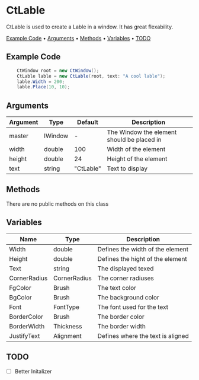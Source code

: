 # CtLable

CtLable is used to create a Lable in a window. It has great flexability.

<p align="left">
  <a href="#example-code">Example Code</a> •
  <a href="#arguments">Arguments</a> •
  <a href="#methods">Methods</a> •
  <a href="#variables">Variables</a> •
  <a href="#todo">TODO</a>
</p>

## Example Code

```csharp
    CtWindow root = new CtWindow();
    CtLable lable = new CtLable(root, text: "A cool lable");
    lable.Width = 200;
    lable.Place(10, 10);
```

## Arguments

| Argument | Type    | Default   | Description                                |
| -------- | ------- | --------- | ------------------------------------------ |
| master   | IWindow | -         | The Window the element should be placed in |
| width    | double  | 100       | Width of the element                       |
| height   | double  | 24        | Height of the element                      |
| text     | string  | "CtLable" | Text to display                            |

## Methods
 There are no public methods on this class

## Variables


| Name         | Type         | Description                       |
| ------------ | ------------ | --------------------------------- |
| Width        | double       | Defines the width of the element  |
| Height       | double       | Defines the hight of the element  |
| Text         | string       | The displayed texed               |
| CornerRadius | CornerRadius | The corner radiuses               |
| FgColor      | Brush        | The text color                    |
| BgColor      | Brush        | The background color              |
| Font         | FontType     | The font used for the text        |
| BorderColor  | Brush        | The border color                  |
| BorderWidth  | Thickness    | The border width                  |
| JustifyText  | Alignment    | Defines where the text is aligned |

## TODO
 - [ ] Better Initalizer